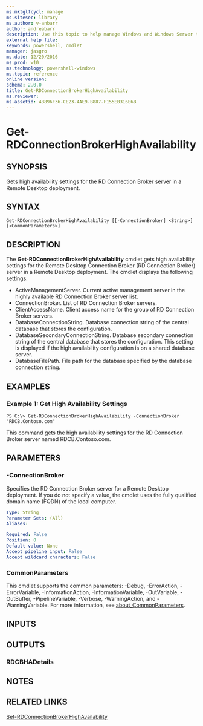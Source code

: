 ```yaml
---
ms.mktglfcycl: manage
ms.sitesec: library
ms.author: v-anbarr
author: andreabarr
description: Use this topic to help manage Windows and Windows Server technologies with Windows PowerShell.
external help file: 
keywords: powershell, cmdlet
manager: jasgro
ms.date: 12/20/2016
ms.prod: w10
ms.technology: powershell-windows
ms.topic: reference
online version: 
schema: 2.0.0
title: Get-RDConnectionBrokerHighAvailability
ms.reviewer:
ms.assetid: 4B896F36-CE23-4AE9-B887-F155EB316E6B
---
```


# Get-RDConnectionBrokerHighAvailability

## SYNOPSIS
Gets high availability settings for the RD Connection Broker server in a Remote Desktop deployment.

## SYNTAX

```
Get-RDConnectionBrokerHighAvailability [[-ConnectionBroker] <String>] [<CommonParameters>]
```

## DESCRIPTION
The **Get-RDConnectionBrokerHighAvailability** cmdlet gets high availability settings for the Remote Desktop Connection Broker (RD Connection Broker) server in a Remote Desktop deployment.
The cmdlet displays the following settings:

- ActiveManagementServer.
Current active management server in the highly available RD Connection Broker server list.
- ConnectionBroker.
List of RD Connection Broker servers.
- ClientAccessName.
Client access name for the group of RD Connection Broker servers.
- DatabaseConnectionString.
Database connection string of the central database that stores the configuration. 
- DatabaseSecondaryConnectionString.
Database secondary connection string of the central database that stores the configuration.
This setting is displayed if the high availability configuration is on a shared database server.
- DatabaseFilePath.
File path for the database specified by the database connection string.

## EXAMPLES

### Example 1: Get High Availability Settings
```
PS C:\> Get-RDConnectionBrokerHighAvailability -ConnectionBroker "RDCB.Contoso.com"
```

This command gets the high availability settings for the RD Connection Broker server named RDCB.Contoso.com.

## PARAMETERS

### -ConnectionBroker
Specifies the RD Connection Broker server for a Remote Desktop deployment.
If you do not specify a value, the cmdlet uses the fully qualified domain name (FQDN) of the local computer.

```yaml
Type: String
Parameter Sets: (All)
Aliases: 

Required: False
Position: 0
Default value: None
Accept pipeline input: False
Accept wildcard characters: False
```

### CommonParameters
This cmdlet supports the common parameters: -Debug, -ErrorAction, -ErrorVariable, -InformationAction, -InformationVariable, -OutVariable, -OutBuffer, -PipelineVariable, -Verbose, -WarningAction, and -WarningVariable. For more information, see [about_CommonParameters](http://go.microsoft.com/fwlink/?LinkID=113216).

## INPUTS

## OUTPUTS

### RDCBHADetails

## NOTES

## RELATED LINKS

[Set-RDConnectionBrokerHighAvailability](./Set-RDConnectionBrokerHighAvailability.md)

